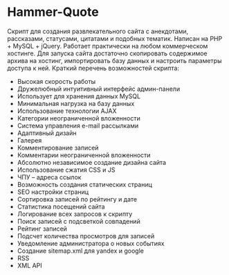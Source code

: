 # Hammer-Quote
Скрипт для создания развлекательного сайта с анекдотами, рассказами, статусами, цитатами и подобных тематик.
Написан на PHP + MySQL + jQuery.
Работает практически на любом коммерческом хостинге. Для запуска сайта достаточно скопировать содержимое архива на хостинг, импортировать базу данных и настроить параметры доступа к ней.
Краткий перечень возможностей скрипта:
- Высокая скорость работы
- Дружелюбный интуитивный интерфейс админ-панели
- Использует для хранения данных MySQL
- Минимальная нагрузка на базу данных
- Использование технологии AJAX
- Категории неограниченной вложенности
- Система управления e-mail рассылками
- Адаптивный дизайн
- Галерея
- Комментирование записей
- Комментарии неограниченной вложенности
- Абсолютно независимое создание дизайна сайта
- Использование сжатия CSS и JS
- ЧПУ – адреса ссылок
- Возможность создания статических страниц
- SEO настройки страниц
- Сортировка записей по рейтингу и дате
- Статистика посещений сайта
- Логирование всех запросов к скрипту
- Поиск записей с подсветкой совпадений
- Рейтинг записей
- Подсчет количества просмотров для записей
- Уведомление администратора о новых событиях
- Создание sitemap.xml для yandex и google
- RSS
- XML API
